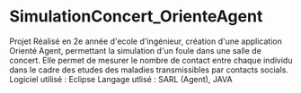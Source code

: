 # SimulationConcert_OrienteAgent

Projet Réalisé en 2e année d'ecole d'ingénieur, création d'une application Orienté Agent, permettant la simulation d'un foule dans une salle de concert.
Elle permet de mesurer le nombre de contact entre chaque individu dans le cadre des etudes des maladies transmissibles par contacts socials.
Logiciel utilisé : Eclipse
Langage utlisé : SARL (Agent), JAVA
